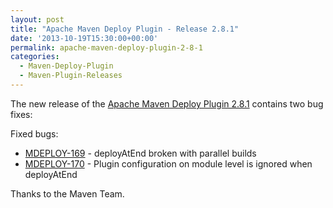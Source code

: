 ```yaml
---
layout: post
title: "Apache Maven Deploy Plugin - Release 2.8.1"
date: '2013-10-19T15:30:00+00:00'
permalink: apache-maven-deploy-plugin-2-8-1
categories:
  - Maven-Deploy-Plugin
  - Maven-Plugin-Releases
---
```

The new release of the [Apache Maven Deploy Plugin 2.8.1](https://maven.apache.org/plugins/maven-deploy-plugin/)
contains two bug fixes:

Fixed bugs:

* [MDEPLOY-169](https://issues.apache.org/jira/browse/MDEPLOY-169) - deployAtEnd broken with parallel builds
* [MDEPLOY-170](https://issues.apache.org/jira/browse/MDEPLOY-170) - Plugin configuration on module level is ignored when deployAtEnd

Thanks to the Maven Team.
